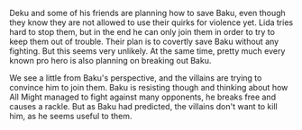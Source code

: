 Deku and some of his friends are planning how to save Baku, even though they know they are not allowed to use their quirks for violence yet. Lida tries hard to stop them, but in the end he can only join them in order to try to keep them out of trouble. Their plan is to covertly save Baku without any fighting. But this seems very unlikely. At the same time, pretty much every known pro hero is also planning on breaking out Baku. 

We see a little from Baku's perspective, and the villains are trying to convince him to join them. Baku is resisting though and thinking about how All Might managed to fight against many opponents, he breaks free and causes a rackle. But as Baku had predicted, the villains don't want to kill him, as he seems useful to them. 